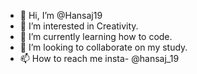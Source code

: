 - 👋 Hi, I’m @Hansaj19
- 👀 I’m interested in Creativity.
- 🌱 I’m currently learning how to code.
- 💞️ I’m looking to collaborate on my study.
- 📫 How to reach me insta- @hansaj_19

<!---
Hansaj19/Hansaj19 is a ✨ special ✨ repository because its `README.md` (this file) appears on your GitHub profile.
You can click the Preview link to take a look at your changes.
--->
